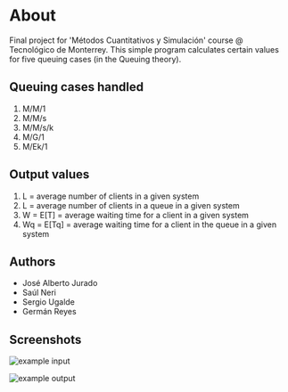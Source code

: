 # About

Final project for 'Métodos Cuantitativos y Simulación' course @ Tecnológico de Monterrey. This simple program calculates certain values for five queuing cases (in the Queuing theory).

## Queuing cases handled

1. M/M/1
1. M/M/s
1. M/M/s/k
1. M/G/1
1. M/Ek/1

## Output values

1. L = average number of clients in a given system
1. L = average number of clients in a queue in a given system
1. W = E[T] = average waiting time for a client in a given system
1. Wq = E[Tq] = average waiting time for a client in the queue in a given system

## Authors

- José Alberto Jurado
- Saúl Neri
- Sergio Ugalde
- Germán Reyes

## Screenshots

![example input](https://user-images.githubusercontent.com/26470569/82829724-95391900-9e79-11ea-98db-d07ee2dd70a0.png)

![example output](https://user-images.githubusercontent.com/26470569/82829777-b39f1480-9e79-11ea-8dd6-8f5b85f56c04.png)
